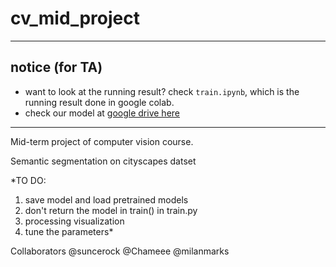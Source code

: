 # cv_mid_project
***
## notice (for TA)
- want to look at the running result? check `train.ipynb`, which is the running result done in google colab.
- check our model at [google drive here](https://drive.google.com/file/d/1bki4U2eAfjtUF-Y9K_NNLkZKDvda9_8v/view?usp=sharing)
***
Mid-term project of computer vision course.

Semantic segmentation on cityscapes datset

*TO DO:
1. save model and load pretrained models
2. don't return the model in train() in train.py
3. processing visualization
4. tune the parameters*


Collaborators @suncerock @Chameee @milanmarks
